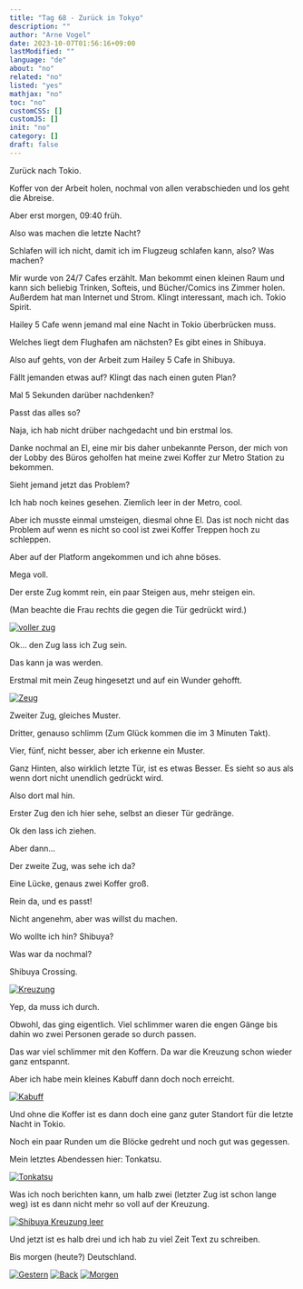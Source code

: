 ```yaml
---
title: "Tag 68 - Zurück in Tokyo"
description: ""
author: "Arne Vogel"
date: 2023-10-07T01:56:16+09:00
lastModified: ""
language: "de"
about: "no"
related: "no"
listed: "yes"
mathjax: "no"
toc: "no"
customCSS: []
customJS: []
init: "no"
category: []
draft: false
---
```


Zurück nach Tokio.

Koffer von der Arbeit holen, nochmal von allen verabschieden und los geht die Abreise.

Aber erst morgen, 09:40 früh.

Also was machen die letzte Nacht?

Schlafen will ich nicht, damit ich im Flugzeug schlafen kann, also? Was machen?

Mir wurde von 24/7 Cafes erzählt.
Man bekommt einen kleinen Raum und kann sich beliebig Trinken, Softeis, und Bücher/Comics ins Zimmer holen.
Außerdem hat man Internet und Strom.
Klingt interessant, mach ich.
Tokio Spirit.

Hailey 5 Cafe wenn jemand mal eine Nacht in Tokio überbrücken muss.

Welches liegt dem Flughafen am nächsten?
Es gibt eines in Shibuya.

Also auf gehts, von der Arbeit zum Hailey 5 Cafe in Shibuya.

Fällt jemanden etwas auf?
Klingt das nach einen guten Plan?

Mal 5 Sekunden darüber nachdenken?

Passt das alles so?

Naja, ich hab nicht drüber nachgedacht und bin erstmal los.

Danke nochmal an El, eine mir bis daher unbekannte Person, der mich von der Lobby des Büros geholfen hat meine zwei Koffer zur Metro Station zu bekommen.

Sieht jemand jetzt das Problem?

Ich hab noch keines gesehen.
Ziemlich leer in der Metro, cool.

Aber ich musste einmal umsteigen, diesmal ohne El.
Das ist noch nicht das Problem auf wenn es nicht so cool ist zwei Koffer Treppen hoch zu schleppen.

Aber auf der Platform angekommen und ich ahne böses.

Mega voll.

Der erste Zug kommt rein, ein paar Steigen aus, mehr steigen ein.

(Man beachte die Frau rechts die gegen die Tür gedrückt wird.)

[![voller zug](voll-small.jpg)](voll.jpg)

Ok… den Zug lass ich Zug sein.

Das kann ja was werden.

Erstmal mit mein Zeug hingesetzt und auf ein Wunder gehofft.

[![Zeug](zeug-small.jpg)](zeug.jpg)

Zweiter Zug, gleiches Muster.

Dritter, genauso schlimm (Zum Glück kommen die im 3 Minuten Takt).

Vier, fünf, nicht besser, aber ich erkenne ein Muster.

Ganz Hinten, also wirklich letzte Tür, ist es etwas Besser.
Es sieht so aus als wenn dort nicht unendlich gedrückt wird.

Also dort mal hin.

Erster Zug den ich hier sehe, selbst an dieser Tür gedränge.

Ok den lass ich ziehen.

Aber dann…

Der zweite Zug, was sehe ich da?

Eine Lücke, genaus zwei Koffer groß.

Rein da, und es passt!

Nicht angenehm, aber was willst du machen.

Wo wollte ich hin? Shibuya?

Was war da nochmal?

Shibuya Crossing.

[![Kreuzung](kreuzung-small.jpg)](kreuzung.jpg)

Yep, da muss ich durch.

Obwohl, das ging eigentlich.
Viel schlimmer waren die engen Gänge bis dahin wo zwei Personen gerade so durch passen.

Das war viel schlimmer mit den Koffern.
Da war die Kreuzung schon wieder ganz entspannt.

Aber ich habe mein kleines Kabuff dann doch noch erreicht.

[![Kabuff](kabuff-small.jpg)](kabuff.jpg)

Und ohne die Koffer ist es dann doch eine ganz guter Standort für die letzte Nacht in Tokio.

Noch ein paar Runden um die Blöcke gedreht und noch gut was gegessen.

Mein letztes Abendessen hier: Tonkatsu.

[![Tonkatsu](tonkatsu-small.jpg)](tonkatsu.jpg)

Was ich noch berichten kann, um halb zwei (letzter Zug ist schon lange weg) ist es dann nicht mehr so voll auf der Kreuzung.

[![Shibuya Kreuzung leer](leer-small.jpg)](leer.jpg)

Und jetzt ist es halb drei und ich hab zu viel Zeit Text zu schreiben.

Bis morgen (heute?) Deutschland.


[![Gestern](../left.png)](../tag-67) [![Back](../back.png)](..) [![Morgen](../right.png)](../tag-69)
